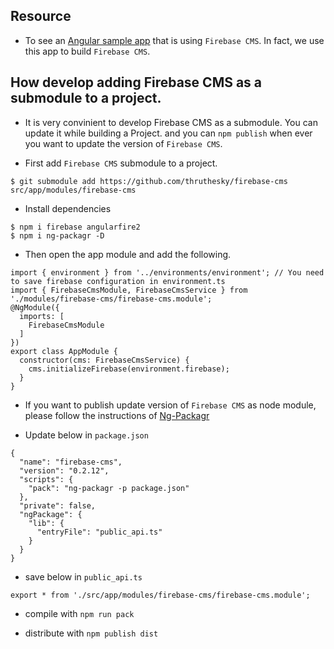 

## Resource

* To see an [Angular sample app](https://github.com/thruthesky/firebase-cms-app) that is using `Firebase CMS`. In fact, we use this app to build `Firebase CMS`.

## How develop adding Firebase CMS as a submodule to a project.

* It is very convinient to develop Firebase CMS as a submodule. You can update it while building a Project. and you can `npm publish` when ever you want to update the version of `Firebase CMS`.


* First add `Firebase CMS` submodule to a project.
````
$ git submodule add https://github.com/thruthesky/firebase-cms src/app/modules/firebase-cms
````

* Install dependencies
````
$ npm i firebase angularfire2
$ npm i ng-packagr -D
````

* Then open the app module and add the following.
````
import { environment } from '../environments/environment'; // You need to save firebase configuration in environment.ts
import { FirebaseCmsModule, FirebaseCmsService } from './modules/firebase-cms/firebase-cms.module';
@NgModule({
  imports: [
    FirebaseCmsModule
  ]
})
export class AppModule {
  constructor(cms: FirebaseCmsService) {
    cms.initializeFirebase(environment.firebase);
  }
}
````

* If you want to publish update version of `Firebase CMS` as node module, please follow the instructions of [Ng-Packagr](https://github.com/dherges/ng-packagr)

 * Update below in `package.json`

````
{
  "name": "firebase-cms",
  "version": "0.2.12",
  "scripts": {
    "pack": "ng-packagr -p package.json"
  },
  "private": false,
  "ngPackage": {
    "lib": {
      "entryFile": "public_api.ts"
    }
  }
}
````

 * save below in `public_api.ts`
````
export * from './src/app/modules/firebase-cms/firebase-cms.module';
````

 * compile with `npm run pack`

 * distribute with `npm publish dist`







